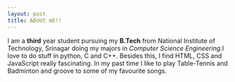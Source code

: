 ```yaml
---
layout: post
title: ABoUt mE!!
---
```


I am a **third** year student pursuing my **B.Tech** from National Institute of Technology, Srinagar doing my majors in *Computer Science Engineering*.I love to do stuff in python, C and C++. Besides this, I find HTML, CSS and JavaScript really fascinating. In my past time I like to play Table-Tennis and Badminton and groove to some of my favourite songs.

